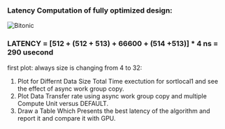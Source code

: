 ### Latency Computation of fully optimized design:

![Bitonic](https://github.com/mediroozmeh/Bitonic-Sorting/blob/master/Figures/latency.jpg)

### LATENCY = [512 + (512 + 513) + 66600 + (514 +513)] * 4 ns =  290 usecond


first plot: always size is changing from 4 to 32:

 1) Plot for Differnt Data Size Total Time exectution for sortlocal1 and see the effect of async work group copy.
 2) Plot Data Transfer rate using async work group copy and multiple Compute Unit versus DEFAULT.
 3) Draw a Table Which Presents the best latency of the algorithm and report it and compare it with GPU.
 
 





